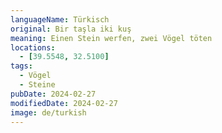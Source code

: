 ```yaml
---
languageName: Türkisch
original: Bir taşla iki kuş
meaning: Einen Stein werfen, zwei Vögel töten
locations:
  - [39.5548, 32.5100]
tags:
  - Vögel
  - Steine
pubDate: 2024-02-27
modifiedDate: 2024-02-27
image: de/turkish
---
```

